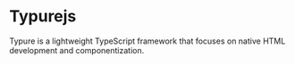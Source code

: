 # Typurejs
Typure is a lightweight TypeScript framework that focuses on native HTML development and componentization.
